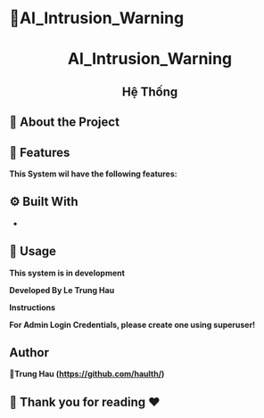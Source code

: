 # 📃AI_Intrusion_Warning
 <h1 align="center">AI_Intrusion_Warning</h1> 
 <h2 align="center">Hệ Thống </h2> 

## :star2: About the Project



## :star2: Features

  **This System wil have the following features:**



## :gear: Built With

-


## 🚀 Usage
  **This system is in development**

  **Developed By Le Trung Hau**

  **Instructions**



  **For Admin Login Credentials, please create one using superuser!**
## Author

👤**Trung Hau (https://github.com/haulth/)**


## 🤝 Thank you for reading ❤️
